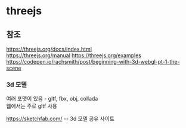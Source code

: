 # threejs


## 참조  

https://threejs.org/docs/index.html  
https://threejs.org/manual
https://threejs.org/examples  
https://codepen.io/rachsmith/post/beginning-with-3d-webgl-pt-1-the-scene  

### 3d 모델 
여러 포맷이 있음 - gltf, fbx, obj, collada  
웹에서는 주로 gltf 사용  

https://sketchfab.com/ -- 3d 모델 공유 사이트  

